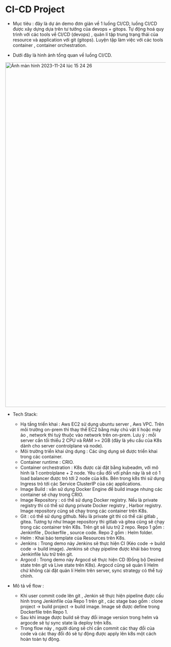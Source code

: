 # CI-CD Project

- Mục tiêu : đây là dự án demo đơn giản về 1 luồng CI/CD, luồng CI/CD được xây dựng dựa trên tư tưởng của devops + gitops. Tự động hoá quy trình với các tools về CI/CD (devops) , quản lí tập trung trạng thái của resource và application với git (gitops). Luyện tập làm việc với các tools container , container orchestration.

- Dưới đây là hình ảnh tổng quan về luồng CI/CD.


<img width="1081" alt="Ảnh màn hình 2023-11-24 lúc 15 24 26" src="https://github.com/locnb1995/CI-CD/assets/28696846/f678d859-fa3e-45d6-bdbc-8b686fd873f8">


- Tech Stack:
  + Hạ tầng triển khai : Aws EC2 sử dụng ubuntu server , Aws VPC. Trên môi trường on-prem thì thay thế EC2 bằng máy chủ vật lí hoặc máy ảo , network thì tuỳ thuộc vào network trên on-prem. Lưu ý : mỗi server cần tối thiểu 2 CPU và RAM >= 2GB (đây là yêu cầu của K8s dành cho server controlplane và node).
  + Môi trường triển khai ứng dụng : Các ứng dụng sẽ được triển khai trong các container.
  + Container runtime : CRIO.
  + Container orchestration : K8s được cài đặt bằng kubeadm, với mô hình là 1 controlplane + 2 node. Yêu cầu đối với phần này là sẽ có 1 load balancer được trỏ tới 2 node của k8s. Bên trong k8s thì sử dụng Ingress trỏ tới các Service ClusterIP của các applications.
  + Image Build : vẫn sử dụng Docker Engine để build image nhưng các container sẽ chạy trong CRIO.
  + Image Repository : có thể sử dụng Docker registry. Nếu là private registry thì có thể sử dụng private Docker registry , Harbor registry. Image repository cũng sẽ chạy trong các container trên K8s.
  + Git : có thể sử dụng github. Nếu là private git thì có thể cài gitlab , gitea. Tương tự như Image repository thì gitlab và gitea cũng sẽ chạy trong các container trên K8s. Trên git sẽ lưu trữ 2 repo. Repo 1 gồm : Jenkinfile , Dockerfile , source code. Repo 2 gồm : Helm folder.
  + Helm : Khai báo template của Resources trên K8s.
  + Jenkins : Trong demo này Jenkins sẽ thực hiện CI (Kéo code -> build code -> build image). Jenkins sẽ chạy pipeline được khái báo trong Jenkinfile lưu trữ trên git.
  + Argocd : Trong demo này Argocd sẽ thực hiện CD (Đồng bộ Desired state trên git và Live state trên K8s). Argocd cũng sẽ quản lí Helm chứ không cài đặt quản lí Helm trên server, sync strategy có thể tuỳ chỉnh.


- Mô tả về flow :
  + Khi user commit code lên git , Jenkin sẽ thực hiện pipeline được cấu hình trong Jenkinfile của Repo 1 trên git , các stage bao gồm : clone project -> build project -> build image. Image sẽ được define trong Dockerfile trên Repo 1.
  + Sau khi image được build sẽ thay đổi image version trong helm và argocde sẽ tự sync state là deploy trên k8s.
  + Trong flow này , người dùng sẽ chỉ cần commit các thay đổi của code và các thay đổi đó sẽ tự động được apply lên k8s một cách hoàn toàn tự động.



